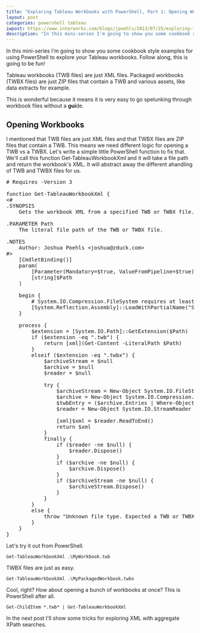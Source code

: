 ```yaml
---
title: "Exploring Tableau Workbooks with PowerShell, Part 1: Opening Workbooks"
layout: post
categories: powershell tableau
iwpost: https://www.interworks.com/blogs/jpoehls/2013/07/25/exploring-tableau-workbooks-powershell-part-1-opening-workbooks
description: "In this mini-series I'm going to show you some cookbook style examples for using PowerShell to explore your Tableau workbooks. Follow along, this is going to be fun!"
---
```


In this mini-series I'm going to show you some cookbook style examples for using PowerShell to explore your Tableau workbooks. Follow along, this is going to be fun!

Tableau workbooks (TWB files) are just XML files. Packaged workbooks (TWBX files) are just ZIP files that contain a TWB and various assets, like data extracts for example.

This is wonderful because it means it is very easy to go spelunking through workbook files without a **gui**de.

## Opening Workbooks

I mentioned that TWB files are just XML files and that TWBX files are ZIP files that contain a TWB. This means we need different logic for opening a TWB vs a TWBX. Let's write a simple little PowerShell function to fix that. We'll call this function Get-TableauWorkbookXml and it will take a file path and return the workbook's XML. It will abstract away the different ahandling of TWB and TWBX files for us.

<pre data-language="powershell">
# Requires -Version 3

function Get-TableauWorkbookXml {
&lt;#
.SYNOPSIS
    Gets the workbook XML from a specified TWB or TWBX file.

.PARAMETER Path
    The literal file path of the TWB or TWBX file.

.NOTES
    Author: Joshua Poehls &lt;joshua@zduck.com&gt;
#&gt;
    [CmdletBinding()]
    param(
        [Parameter(Mandatory=$true, ValueFromPipeline=$true)]
        [string]$Path
    )

    begin {
        # System.IO.Compression.FileSystem requires at least .NET 4.5
        [System.Reflection.Assembly]::LoadWithPartialName("System.IO.Compression") | Out-Null
    }

    process {
        $extension = [System.IO.Path]::GetExtension($Path)
        if ($extension -eq ".twb") {
            return [xml](Get-Content -LiteralPath $Path)
        }
        elseif ($extension -eq ".twbx") {
            $archiveStream = $null
            $archive = $null
            $reader = $null

            try {
                $archiveStream = New-Object System.IO.FileStream($Path, [System.IO.FileMode]::Open)
                $archive = New-Object System.IO.Compression.ZipArchive($archiveStream)
                $twbEntry = ($archive.Entries | Where-Object { $_.FullName -eq $_.Name -and [System.IO.Path]::GetExtension($_.Name) -eq ".twb" })[0]
                $reader = New-Object System.IO.StreamReader $twbEntry.Open()

                [xml]$xml = $reader.ReadToEnd()
                return $xml
            }
            finally {
                if ($reader -ne $null) {
                    $reader.Dispose()
                }
                if ($archive -ne $null) {
                    $archive.Dispose()
                }
                if ($archiveStream -ne $null) {
                    $archiveStream.Dispose()
                }
            }
        }
        else {
            throw "Unknown file type. Expected a TWB or TWBX file extension."
        }
    }
}
</pre>

Let's try it out from PowerShell.

`Get-TableauWorkbookXml .\MyWorkbook.twb`

TWBX files are just as easy.

`Get-TableauWorkbookXml .\MyPackagedWorkbook.twbx`

Cool, right? How about opening a bunch of workbooks at once? This is PowerShell after all.

`Get-ChildItem *.twb* | Get-TableauWorkbookXml`

In the next post I'll show some tricks for exploring XML with aggregate XPath searches.
